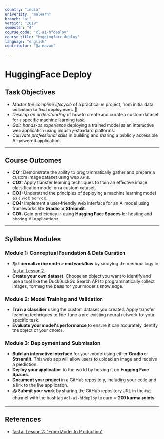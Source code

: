 ```yaml
---
country: "india"
university: "mulearn"
branch: "ai"
version: "2019"
semester: "4"
course_code: "cl-ai-hfdeploy"
course_title: "huggingface-deploy"
language: "english"
contributor: "@arnavam"

---
```



# HuggingFace Deploy 

## Task Objectives

* _Master the complete lifecycle_ of a practical AI project, from initial data collection to final deployment. 🚀
* _Develop an understanding_ of how to create and curate a custom dataset for a specific machine learning task.
* _Gain hands-on experience_ deploying a trained model as an interactive web application using industry-standard platforms.
* _Cultivate professional skills_ in building and sharing a publicly accessible AI-powered application.

---
## Course Outcomes

* **CO1:** Demonstrate the ability to programmatically gather and prepare a custom image dataset using web APIs.
* **CO2:** Apply transfer learning techniques to train an effective image classification model on a custom dataset.
* **CO3:** Understand the principles of deploying a machine learning model as a web service.
* **CO4:** Implement a user-friendly web interface for an AI model using frameworks like **Gradio** or **Streamlit**.
* **CO5:** Gain proficiency in using **Hugging Face Spaces** for hosting and sharing AI applications.

---

## Syllabus Modules

### Module 1: Conceptual Foundation & Data Curation
* 📚 **Internalize the end-to-end workflow** by studying the methodology in [fast.ai Lesson 2](https://course.fast.ai/Lessons/lesson2.html).
* **Create your own dataset**. Choose an object you want to identify and use a tool like the DuckDuckGo Search API to programmatically collect images, forming the basis for your model's knowledge.

### Module 2: Model Training and Validation
* **Train a classifier** using the custom dataset you created. Apply transfer learning techniques to fine-tune a pre-existing neural network for your specific task.
* **Evaluate your model's performance** to ensure it can accurately identify the object of your choice.

### Module 3: Deployment and Submission
* **Build an interactive interface** for your model using either **Gradio** or **Streamlit**. This web app will allow users to upload an image and receive a prediction.
* **Deploy your application** to the world by hosting it on **Hugging Face Spaces**. 
* **Document your project** in a GitHub repository, including your code and a link to the live application.
* 📤 **Submit your work** by sharing the GitHub repository URL in the `⁠#ai` channel with the hashtag `#cl-ai-hfdeploy` to earn ⭐ **200 karma points**.

---
## References
* [fast.ai Lesson 2: "From Model to Production"](https://course.fast.ai/Lessons/lesson2.html)